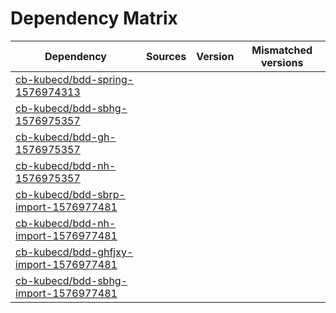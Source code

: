 # Dependency Matrix

Dependency | Sources | Version | Mismatched versions
---------- | ------- | ------- | -------------------
[cb-kubecd/bdd-spring-1576974313](https://github.com/cb-kubecd/bdd-spring-1576974313.git) |  | []() | 
[cb-kubecd/bdd-sbhg-1576975357](https://github.com/cb-kubecd/bdd-sbhg-1576975357.git) |  | []() | 
[cb-kubecd/bdd-gh-1576975357](https://github.com/cb-kubecd/bdd-gh-1576975357.git) |  | []() | 
[cb-kubecd/bdd-nh-1576975357](https://github.com/cb-kubecd/bdd-nh-1576975357.git) |  | []() | 
[cb-kubecd/bdd-sbrp-import-1576977481](https://github.com/cb-kubecd/bdd-sbrp-import-1576977481.git) |  | []() | 
[cb-kubecd/bdd-nh-import-1576977481](https://github.com/cb-kubecd/bdd-nh-import-1576977481.git) |  | []() | 
[cb-kubecd/bdd-ghfjxy-import-1576977481](https://github.com/cb-kubecd/bdd-ghfjxy-import-1576977481.git) |  | []() | 
[cb-kubecd/bdd-sbhg-import-1576977481](https://github.com/cb-kubecd/bdd-sbhg-import-1576977481.git) |  | []() | 

